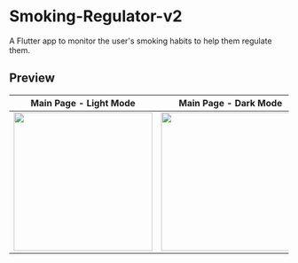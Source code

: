 # Smoking-Regulator-v2
 A Flutter app to monitor the user's smoking habits to help them regulate them.
 
## Preview


| Main Page - Light Mode    | Main Page - Dark Mode     | More Page - Light Mode   | More Page - Dark Mode  |
|:-------------------------:|:-------------------------:|:------------------------:|:----------------------:|
<img src="https://user-images.githubusercontent.com/98696250/200402912-cb7f0253-7821-4a47-aebc-6f03be81ee8f.jpg" width="250" >   |  <img src="https://user-images.githubusercontent.com/98696250/200402975-af6c713d-f0c5-49bc-8f33-a8eb551e3d05.jpg" width="250" >   |  <img src="https://user-images.githubusercontent.com/98696250/200403065-5d024f2d-7214-4a31-91ea-5a946db7a162.jpg" width="250" >   |  <img src="https://user-images.githubusercontent.com/98696250/200403162-462c4a6e-0b9e-4646-b6e0-ce0568b16d8d.jpg" width="250" >
